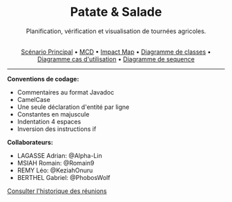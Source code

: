 <div align='center'>
  <h1>Patate & Salade</h1>
  <p>Planification, vérification et visualisation de tournées agricoles.</p>
</div>
<br>

<div align='center'>
  <a href="https://github.com/phoboswolf/Gestionnaire-Distribution-Agricoles/blob/main/Scnenario.md">Scénario Principal</a> • 
  <a href="https://github.com/phoboswolf/Gestionnaire-Distribution-Agricoles/tree/main/MCD">MCD</a> • 
  <a href="https://github.com/phoboswolf/Gestionnaire-Distribution-Agricoles/blob/main/impact_maping.png">Impact Map</a> • 
  <a href="https://github.com/phoboswolf/Gestionnaire-Distribution-Agricoles/tree/main/Diagramme%20de%20classes">Diagramme de classes</a> • 
  <a href="https://github.com/phoboswolf/Gestionnaire-Distribution-Agricoles/tree/main/Diagramme%20cas%20d'utilisation">Diagramme cas d'utilisation</a> • 
  <a href="https://github.com/phoboswolf/Gestionnaire-Distribution-Agricoles/tree/main/Diagramme%20de%20sequence">Diagramme de sequence</a>
</div>

---

**Conventions de codage:**
- Commentaires au format Javadoc
- CamelCase
- Une seule déclaration d'entité par ligne
- Constantes en majuscule
- Indentation 4 espaces 
- Inversion des instructions if 

**Collaborateurs:**
+ LAGASSE Adrian: @Alpha-Lin
+ MSIAH Romain: @Romain9
+ REMY Léo: @KeziahOnuru
+ BERTHEL Gabriel: @PhobosWolf

[Consulter l'historique des réunions](https://github.com/phoboswolf/Gestionnaire-Distribution-Agricoles/blob/main/resum%C3%A9-reunions.md)
